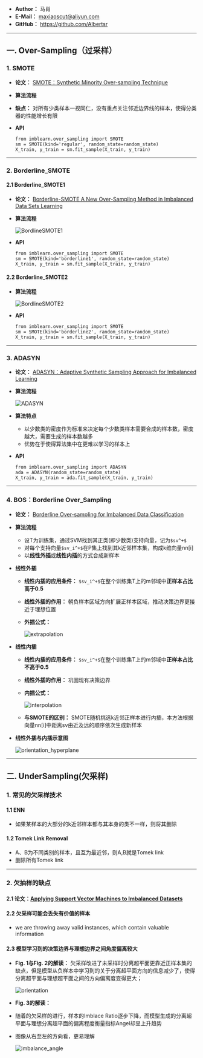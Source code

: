 - **Author：** 马肖
- **E-Mail：** maxiaoscut@aliyun.com
- **GitHub：**  https://github.com/Albertsr
---

## 一. Over-Sampling（过采样）
### 1. SMOTE
- **论文：** [SMOTE：Synthetic Minority Over-sampling Technique](https://github.com/Albertsr/Class-Imbalance/blob/master/2.%20Sampling/Papers/SMOTE%EF%BC%9ASynthetic%20Minority%20Over-sampling%20Technique.pdf)
- **算法流程**


- **缺点：** 对所有少类样本一视同仁，没有重点关注邻近边界线的样本，使得分类器的性能增长有限

- **API**
  ```
  from imblearn.over_sampling import SMOTE
  sm = SMOTE(kind='regular', random_state=random_state)
  X_train, y_train = sm.fit_sample(X_train, y_train)
  ```
--- 

### 2. Borderline_SMOTE
#### 2.1 Borderline_SMOTE1
- **论文：** [Borderline-SMOTE A New Over-Sampling Method in Imbalanced Data Sets Learning](https://github.com/Albertsr/Class-Imbalance/blob/master/2.%20Sampling/Papers/Borderline-SMOTE%20A%20New%20Over-Sampling%20Method%20in%20Imbalanced%20Data%20Sets%20Learning.pdf)

- **算法流程**

   ![BordlineSMOTE1](https://github.com/Albertsr/Class-Imbalance/blob/master/2.%20Sampling/Pics/Bordline_SMOTE1.jpg)
    
- **API**
  ```
  from imblearn.over_sampling import SMOTE
  sm = SMOTE(kind='borderline1', random_state=random_state)
  X_train, y_train = sm.fit_sample(X_train, y_train)
  ```
  
#### 2.2 Borderline_SMOTE2
- **算法流程**
  
  ![BordlineSMOTE2](https://github.com/Albertsr/Class-Imbalance/blob/master/2.%20Sampling/Pics/Bordline_SMOTE2.jpg)

- **API**
  ```
  from imblearn.over_sampling import SMOTE
  sm = SMOTE(kind='borderline2', random_state=random_state)
  X_train, y_train = sm.fit_sample(X_train, y_train)
  ```
---

### 3. ADASYN
- **论文：** [ADASYN：Adaptive Synthetic Sampling Approach for Imbalanced Learning](https://github.com/Albertsr/Class-Imbalance/blob/master/2.%20Sampling/Papers/ADASYN%EF%BC%9AAdaptive%20Synthetic%20Sampling%20Approach%20for%20Imbalanced%20Learning.pdf)

- **算法流程**

    ![ADASYN](https://github.com/Albertsr/Class-Imbalance/blob/master/2.%20Sampling/Pics/ADASYN.jpg)

- **算法特点**
  - 以少数类的密度作为标准来决定每个少数类样本需要合成的样本数，密度越大，需要生成的样本数越多
  - 优势在于使得算法集中在更难以学习的样本上

- **API**
  ```
  from imblearn.over_sampling import ADASYN
  ada = ADASYN(random_state=random_state)
  X_train, y_train = ada.fit_sample(X_train, y_train)
  ```
---

### 4. BOS：Borderline Over_Sampling
- **论文：** [Borderline Over-sampling for Imbalanced Data Classification](https://github.com/Albertsr/Class-Imbalance/blob/master/2.%20Sampling/Papers/Borderline%20Over-sampling%20for%20Imbalanced%20Data%20Classification.pdf)

- **算法流程**
  - 设T为训练集，通过SVM找到其正类(即少数类)支持向量，记为`$sv^+$`
  - 对每个支持向量`$sv_i^+$`在P集上找到其k近邻样本集，构成k维向量nn[i]
  - 以**线性外插**或**线性内插**的方式合成新样本

- **线性外插**
  - **线性内插的应用条件：** `$sv_i^+$`在整个训练集T上的m邻域中**正样本占比高于0.5**
  - **线性外插的作用：** 朝负样本区域方向扩展正样本区域，推动决策边界更接近于理想位置
  - **外插公式：**
  
    ![extrapolation](https://github.com/Albertsr/Class-Imbalance/blob/master/2.%20Sampling/Pics/extrapolation.jpg)
    
- **线性内插**
  - **线性内插的应用条件：** `$sv_i^+$`在整个训练集T上的m邻域中**正样本占比不高于0.5**
  - **线性外插的作用：** 巩固现有决策边界
  - **内插公式：**
  
      ![interpolation](https://github.com/Albertsr/Class-Imbalance/blob/master/2.%20Sampling/Pics/interpolation.jpg)
      
  - **与SMOTE的区别：** SMOTE随机挑选k近邻正样本进行内插，本方法根据向量nn[i]中距离sv由近及远的顺序依次生成新样本

- **线性外插与内插示意图**
    
    ![orientation_hyperplane](https://github.com/Albertsr/Class-Imbalance/blob/master/2.%20Sampling/Pics/orientation_%20hyperplane.jpg)
  
---

## 二. UnderSampling(欠采样)
### 1. 常见的欠采样技术
#### 1.1 ENN
- 如果某样本的大部分的k近邻样本都与其本身的类不一样，则将其删除

#### 1.2 Tomek Link Removal
- A、B为不同类别的样本，且互为最近邻，则A,B就是Tomek link
- 删除所有Tomek link
---

### 2. 欠抽样的缺点
#### 2.1 论文：[Applying Support Vector Machines to Imbalanced Datasets](https://github.com/Albertsr/Class-Imbalance/blob/master/2.%20Sampling/Papers/Applying%20Support%20Vector%20Machines%20to%20Imbalanced%20Datasets.pdf)

#### 2.2 欠采样可能会丢失有价值的样本
- we are throwing away valid instances, which contain valuable information

#### 2.3 模型学习到的决策边界与理想边界之间角度偏离较大
- **Fig. 1与Fig. 2的解读：**  欠采样改进了未采样时分离超平面更靠近正样本集的缺点，但是模型从负样本中学习到的关于分离超平面方向的信息减少了，使得分离超平面与理想超平面之间的方向偏离度变得更大；

  ![orientation](https://github.com/Albertsr/Class-Imbalance/blob/master/2.%20Sampling/Pics/orientation_%20hyperplane.jpg)

- **Fig. 3的解读：** 
- 随着的欠采样的进行，样本的Imblace Ratio逐步下降，而模型生成的分离超平面与理想分离超平面的偏离程度衡量指标Angel却呈上升趋势
- 图像从右至左的方向看，更易理解
 
  ![imbalance_angle](https://github.com/Albertsr/Class-Imbalance/blob/master/2.%20Sampling/Pics/imbalance%20ratio%26angle.jpg)


